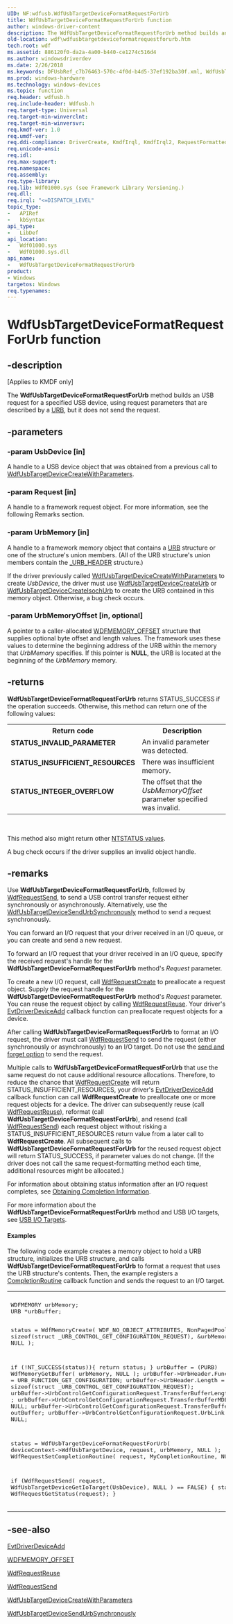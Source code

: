 ```yaml
---
UID: NF:wdfusb.WdfUsbTargetDeviceFormatRequestForUrb
title: WdfUsbTargetDeviceFormatRequestForUrb function
author: windows-driver-content
description: The WdfUsbTargetDeviceFormatRequestForUrb method builds an USB request for a specified USB device, using request parameters that are described by a URB, but it does not send the request.
old-location: wdf\wdfusbtargetdeviceformatrequestforurb.htm
tech.root: wdf
ms.assetid: 886120f0-da2a-4a00-b440-ce1274c516d4
ms.author: windowsdriverdev
ms.date: 2/26/2018
ms.keywords: DFUsbRef_c7b76463-570c-4f0d-b4d5-37ef192ba30f.xml, WdfUsbTargetDeviceFormatRequestForUrb, WdfUsbTargetDeviceFormatRequestForUrb method, kmdf.wdfusbtargetdeviceformatrequestforurb, wdf.wdfusbtargetdeviceformatrequestforurb, wdfusb/WdfUsbTargetDeviceFormatRequestForUrb
ms.prod: windows-hardware
ms.technology: windows-devices
ms.topic: function
req.header: wdfusb.h
req.include-header: Wdfusb.h
req.target-type: Universal
req.target-min-winverclnt: 
req.target-min-winversvr: 
req.kmdf-ver: 1.0
req.umdf-ver: 
req.ddi-compliance: DriverCreate, KmdfIrql, KmdfIrql2, RequestFormattedValid, RequestSendAndForgetNoFormatting, RequestSendAndForgetNoFormatting2, UsbKmdfIrql, UsbKmdfIrql2
req.unicode-ansi: 
req.idl: 
req.max-support: 
req.namespace: 
req.assembly: 
req.type-library: 
req.lib: Wdf01000.sys (see Framework Library Versioning.)
req.dll: 
req.irql: "<=DISPATCH_LEVEL"
topic_type:
-	APIRef
-	kbSyntax
api_type:
-	LibDef
api_location:
-	Wdf01000.sys
-	Wdf01000.sys.dll
api_name:
-	WdfUsbTargetDeviceFormatRequestForUrb
product:
- Windows
targetos: Windows
req.typenames: 
---
```


# WdfUsbTargetDeviceFormatRequestForUrb function


## -description


<p class="CCE_Message">[Applies to KMDF only]

The <b>WdfUsbTargetDeviceFormatRequestForUrb</b> method builds an USB request for a specified USB device, using request parameters that are described by a <a href="https://msdn.microsoft.com/library/windows/hardware/ff538923">URB</a>, but it does not send the request.


## -parameters




### -param UsbDevice [in]

A handle to a USB device object that was obtained from a previous call to <a href="https://msdn.microsoft.com/library/windows/hardware/hh439428">WdfUsbTargetDeviceCreateWithParameters</a>.


### -param Request [in]

A handle to a framework request object. For more information, see the following Remarks section.


### -param UrbMemory [in]

A handle to a framework memory object that contains a <a href="https://msdn.microsoft.com/library/windows/hardware/ff538923">URB</a> structure or one of the structure's union members. (All of the URB structure's union members contain the <a href="https://msdn.microsoft.com/library/windows/hardware/ff540409">_URB_HEADER</a> structure.) 

If the driver previously called <a href="https://msdn.microsoft.com/library/windows/hardware/hh439428">WdfUsbTargetDeviceCreateWithParameters</a> to create <i>UsbDevice</i>, the driver must use <a href="https://msdn.microsoft.com/library/windows/hardware/hh439423">WdfUsbTargetDeviceCreateUrb</a> or <a href="https://msdn.microsoft.com/library/windows/hardware/hh439420">WdfUsbTargetDeviceCreateIsochUrb</a> to create the URB contained in this memory object. Otherwise, a bug check occurs.


### -param UrbMemoryOffset [in, optional]

A pointer to a caller-allocated <a href="https://msdn.microsoft.com/library/windows/hardware/Ff548718">WDFMEMORY_OFFSET</a> structure that supplies optional byte offset and length values. The framework uses these values to determine the beginning address of the URB within the memory that <i>UrbMemory</i> specifies. If this pointer is <b>NULL</b>, the URB is located at the beginning of the <i>UrbMemory</i> memory. 


## -returns



<b>WdfUsbTargetDeviceFormatRequestForUrb</b> returns STATUS_SUCCESS if the operation succeeds. Otherwise, this method can return one of the following values:

<table>
<tr>
<th>Return code</th>
<th>Description</th>
</tr>
<tr>
<td width="40%">
<dl>
<dt><b>STATUS_INVALID_PARAMETER</b></dt>
</dl>
</td>
<td width="60%">
An invalid parameter was detected.

</td>
</tr>
<tr>
<td width="40%">
<dl>
<dt><b>STATUS_INSUFFICIENT_RESOURCES</b></dt>
</dl>
</td>
<td width="60%">
There was insufficient memory.

</td>
</tr>
<tr>
<td width="40%">
<dl>
<dt><b>STATUS_INTEGER_OVERFLOW</b></dt>
</dl>
</td>
<td width="60%">
The offset that the <i>UsbMemoryOffset</i> parameter specified was invalid.

</td>
</tr>
</table>
 

This method also might return other <a href="https://msdn.microsoft.com/library/windows/hardware/ff557697">NTSTATUS values</a>.

A bug check occurs if the driver supplies an invalid object handle.






## -remarks



Use <b>WdfUsbTargetDeviceFormatRequestForUrb</b>, followed by <a href="https://msdn.microsoft.com/library/windows/hardware/ff550027">WdfRequestSend</a>, to send a USB control transfer request either synchronously or asynchronously. Alternatively, use the <a href="https://msdn.microsoft.com/library/windows/hardware/ff550105">WdfUsbTargetDeviceSendUrbSynchronously</a> method to send a request synchronously. 

You can forward an I/O request that your driver received in an I/O queue, or you can create and send a new request. 

To forward an I/O request that your driver received in an I/O queue, specify the received request's handle for the <b>WdfUsbTargetDeviceFormatRequestForUrb</b> method's <i>Request</i> parameter.

To create a new I/O request, call <a href="https://msdn.microsoft.com/library/windows/hardware/ff549951">WdfRequestCreate</a> to preallocate a request object. Supply the request handle for the <b>WdfUsbTargetDeviceFormatRequestForUrb</b> method's <i>Request</i> parameter. You can reuse the request object by calling <a href="https://msdn.microsoft.com/library/windows/hardware/ff550026">WdfRequestReuse</a>. Your driver's <a href="https://msdn.microsoft.com/b20db029-ee2c-4fb1-bd69-ccd2e37fdc9a">EvtDriverDeviceAdd</a> callback function can preallocate request objects for a device.

After calling <b>WdfUsbTargetDeviceFormatRequestForUrb</b> to format an I/O request, the driver must call <a href="https://msdn.microsoft.com/library/windows/hardware/ff550027">WdfRequestSend</a> to send the request (either synchronously or asynchronously) to an I/O target. Do not use the <a href="https://msdn.microsoft.com/6161bfd3-482c-4571-bd88-2e25d32b34a0">send and forget option</a> to send the request.

Multiple calls to <b>WdfUsbTargetDeviceFormatRequestForUrb</b> that use the same request do not cause additional resource allocations. Therefore, to reduce the chance that <a href="https://msdn.microsoft.com/library/windows/hardware/ff549951">WdfRequestCreate</a> will return STATUS_INSUFFICIENT_RESOURCES, your driver's <a href="https://msdn.microsoft.com/b20db029-ee2c-4fb1-bd69-ccd2e37fdc9a">EvtDriverDeviceAdd</a> callback function can call <b>WdfRequestCreate</b> to preallocate one or more request objects for a device. The driver can subsequently reuse (call <a href="https://msdn.microsoft.com/library/windows/hardware/ff550026">WdfRequestReuse</a>), reformat (call <b>WdfUsbTargetDeviceFormatRequestForUrb</b>), and resend (call <a href="https://msdn.microsoft.com/library/windows/hardware/ff550027">WdfRequestSend</a>) each request object without risking a STATUS_INSUFFICIENT_RESOURCES return value from a later call to <b>WdfRequestCreate</b>. All subsequent calls to <b>WdfUsbTargetDeviceFormatRequestForUrb</b> for the reused request object will return STATUS_SUCCESS, if parameter values do not change. (If the driver does not call the same request-formatting method each time, additional resources might be allocated.)

For information about obtaining status information after an I/O request completes, see <a href="https://docs.microsoft.com/en-us/windows-hardware/drivers/wdf/completing-i-o-requests">Obtaining Completion Information</a>.

For more information about the <b>WdfUsbTargetDeviceFormatRequestForUrb</b> method and USB I/O targets, see <a href="https://msdn.microsoft.com/195c0f4b-7f33-428a-8de7-32643ad854c6">USB I/O Targets</a>.


#### Examples

The following code example creates a memory object to hold a URB structure, initializes the URB structure, and calls <b>WdfUsbTargetDeviceFormatRequestForUrb</b> to format a request that uses the URB structure's contents. Then, the example registers a <a href="https://msdn.microsoft.com/7d3eb4d6-9fc7-4924-9b95-f5824713049b">CompletionRoutine</a> callback function and sends the request to an I/O target.

<div class="code"><span codelanguage=""><table>
<tr>
<th></th>
</tr>
<tr>
<td>
<pre>WDFMEMORY urbMemory;
URB *urbBuffer;

status = WdfMemoryCreate(
                         WDF_NO_OBJECT_ATTRIBUTES,
                         NonPagedPool,
                         0,
                         sizeof(struct _URB_CONTROL_GET_CONFIGURATION_REQUEST),
                         &amp;urbMemory,
                         NULL
                         );

if (!NT_SUCCESS(status)){
    return status;
}
urbBuffer = (PURB) WdfMemoryGetBuffer(
                                      urbMemory,
                                      NULL
                                      );
urbBuffer-&gt;UrbHeader.Function =  URB_FUNCTION_GET_CONFIGURATION;
urbBuffer-&gt;UrbHeader.Length = sizeof(struct _URB_CONTROL_GET_CONFIGURATION_REQUEST);
urbBuffer-&gt;UrbControlGetConfigurationRequest.TransferBufferLength = 1 ;
urbBuffer-&gt;UrbControlGetConfigurationRequest.TransferBufferMDL = NULL;
urbBuffer-&gt;UrbControlGetConfigurationRequest.TransferBuffer = outBuffer;
urbBuffer-&gt;UrbControlGetConfigurationRequest.UrbLink = NULL;

status = WdfUsbTargetDeviceFormatRequestForUrb(
                                               deviceContext-&gt;WdfUsbTargetDevice,
                                               request,
                                               urbMemory,
                                               NULL
                                               );
WdfRequestSetCompletionRoutine(
                              request,
                              MyCompletionRoutine,
                              NULL);

if (WdfRequestSend(
                   request,
                   WdfUsbTargetDeviceGetIoTarget(UsbDevice),
                   NULL
                   ) == FALSE) {
    status = WdfRequestGetStatus(request);
}</pre>
</td>
</tr>
</table></span></div>



## -see-also




<a href="https://msdn.microsoft.com/b20db029-ee2c-4fb1-bd69-ccd2e37fdc9a">EvtDriverDeviceAdd</a>



<a href="https://msdn.microsoft.com/library/windows/hardware/Ff548718">WDFMEMORY_OFFSET</a>



<a href="https://msdn.microsoft.com/library/windows/hardware/ff550026">WdfRequestReuse</a>



<a href="https://msdn.microsoft.com/library/windows/hardware/ff550027">WdfRequestSend</a>



<a href="https://msdn.microsoft.com/library/windows/hardware/hh439428">WdfUsbTargetDeviceCreateWithParameters</a>



<a href="https://msdn.microsoft.com/library/windows/hardware/ff550105">WdfUsbTargetDeviceSendUrbSynchronously</a>
 

 

